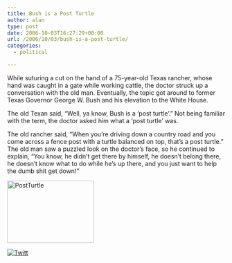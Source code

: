 ```yaml
---
title: Bush is a Post Turtle
author: alan
type: post
date: 2006-10-03T16:27:29+00:00
url: /2006/10/03/bush-is-a-post-turtle/
categories:
  - political

---
```

While suturing a cut on the hand of a 75-year-old Texas rancher, whose hand was caught in a gate while working cattle, the doctor struck up a conversation with the old man. Eventually, the topic got around to former Texas Governor George W. Bush and his elevation to the White House. 

The old Texan said, &#8220;Well, ya know, Bush is a &#8216;post turtle&#8217;.&#8221; Not being familiar with the term, the doctor asked him what a &#8216;post turtle&#8217; was. 

The old rancher said, &#8220;When you&#8217;re driving down a country road and you come across a fence post with a turtle balanced on top, that&#8217;s a post turtle.&#8221; The old man saw a puzzled look on the doctor&#8217;s face, so he continued to explain, &#8220;You know, he didn&#8217;t get there by himself, he doesn&#8217;t belong there, he doesn&#8217;t know what to do while he&#8217;s up there, and you just want to help the dumb shit get down!&#8221;

[<img src="https://zeroasterisk.com/photos/main.php?g2_view=core.DownloadItem&g2_itemId=30433&g2_serialNumber=2" class="giThumbnail" alt="PostTurtle" longdesc="" align="middle" border="0" height="144" width="200" />][1]

<div class="twttr_button">
  <a href="http://twitter.com/share?url=https://zeroasterisk.com/2006/10/03/bush-is-a-post-turtle/&text=Bush+is+a+Post+Turtle" target="_blank" title="Click here if you like this article."> <img src="http://zeroasterisk.com/wp-content/plugins/twitter-plugin/images/twitt.gif" alt="Twitt" /> </a>
</div>

 [1]: https://zeroasterisk.com/photos/main.php?g2_view=core.ShowItem&g2_itemId=30432